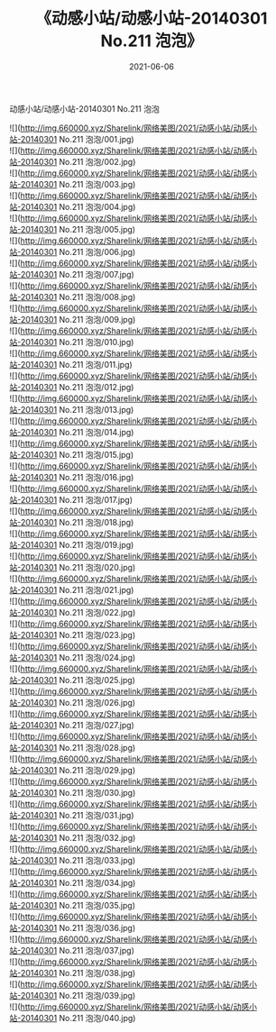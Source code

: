 ﻿---
layout: post
title:  《动感小站/动感小站-20140301 No.211 泡泡》
date:   2021-06-06
img: http://img.660000.xyz/Sharelink/网络美图/2021/动感小站/动感小站-20140301 No.211 泡泡/000.jpg
categories: [美女, 清纯, 唯美]
---

动感小站/动感小站-20140301 No.211 泡泡

 ![](http://img.660000.xyz/Sharelink/网络美图/2021/动感小站/动感小站-20140301 No.211 泡泡/001.jpg) <br>![](http://img.660000.xyz/Sharelink/网络美图/2021/动感小站/动感小站-20140301 No.211 泡泡/002.jpg) <br>![](http://img.660000.xyz/Sharelink/网络美图/2021/动感小站/动感小站-20140301 No.211 泡泡/003.jpg) <br>![](http://img.660000.xyz/Sharelink/网络美图/2021/动感小站/动感小站-20140301 No.211 泡泡/004.jpg) <br>![](http://img.660000.xyz/Sharelink/网络美图/2021/动感小站/动感小站-20140301 No.211 泡泡/005.jpg) <br>![](http://img.660000.xyz/Sharelink/网络美图/2021/动感小站/动感小站-20140301 No.211 泡泡/006.jpg) <br>![](http://img.660000.xyz/Sharelink/网络美图/2021/动感小站/动感小站-20140301 No.211 泡泡/007.jpg) <br>![](http://img.660000.xyz/Sharelink/网络美图/2021/动感小站/动感小站-20140301 No.211 泡泡/008.jpg) <br>![](http://img.660000.xyz/Sharelink/网络美图/2021/动感小站/动感小站-20140301 No.211 泡泡/009.jpg) <br>![](http://img.660000.xyz/Sharelink/网络美图/2021/动感小站/动感小站-20140301 No.211 泡泡/010.jpg) <br>![](http://img.660000.xyz/Sharelink/网络美图/2021/动感小站/动感小站-20140301 No.211 泡泡/011.jpg) <br>![](http://img.660000.xyz/Sharelink/网络美图/2021/动感小站/动感小站-20140301 No.211 泡泡/012.jpg) <br>![](http://img.660000.xyz/Sharelink/网络美图/2021/动感小站/动感小站-20140301 No.211 泡泡/013.jpg) <br>![](http://img.660000.xyz/Sharelink/网络美图/2021/动感小站/动感小站-20140301 No.211 泡泡/014.jpg) <br>![](http://img.660000.xyz/Sharelink/网络美图/2021/动感小站/动感小站-20140301 No.211 泡泡/015.jpg) <br>![](http://img.660000.xyz/Sharelink/网络美图/2021/动感小站/动感小站-20140301 No.211 泡泡/016.jpg) <br>![](http://img.660000.xyz/Sharelink/网络美图/2021/动感小站/动感小站-20140301 No.211 泡泡/017.jpg) <br>![](http://img.660000.xyz/Sharelink/网络美图/2021/动感小站/动感小站-20140301 No.211 泡泡/018.jpg) <br>![](http://img.660000.xyz/Sharelink/网络美图/2021/动感小站/动感小站-20140301 No.211 泡泡/019.jpg) <br>![](http://img.660000.xyz/Sharelink/网络美图/2021/动感小站/动感小站-20140301 No.211 泡泡/020.jpg) <br>![](http://img.660000.xyz/Sharelink/网络美图/2021/动感小站/动感小站-20140301 No.211 泡泡/021.jpg) <br>![](http://img.660000.xyz/Sharelink/网络美图/2021/动感小站/动感小站-20140301 No.211 泡泡/022.jpg) <br>![](http://img.660000.xyz/Sharelink/网络美图/2021/动感小站/动感小站-20140301 No.211 泡泡/023.jpg) <br>![](http://img.660000.xyz/Sharelink/网络美图/2021/动感小站/动感小站-20140301 No.211 泡泡/024.jpg) <br>![](http://img.660000.xyz/Sharelink/网络美图/2021/动感小站/动感小站-20140301 No.211 泡泡/025.jpg) <br>![](http://img.660000.xyz/Sharelink/网络美图/2021/动感小站/动感小站-20140301 No.211 泡泡/026.jpg) <br>![](http://img.660000.xyz/Sharelink/网络美图/2021/动感小站/动感小站-20140301 No.211 泡泡/027.jpg) <br>![](http://img.660000.xyz/Sharelink/网络美图/2021/动感小站/动感小站-20140301 No.211 泡泡/028.jpg) <br>![](http://img.660000.xyz/Sharelink/网络美图/2021/动感小站/动感小站-20140301 No.211 泡泡/029.jpg) <br>![](http://img.660000.xyz/Sharelink/网络美图/2021/动感小站/动感小站-20140301 No.211 泡泡/030.jpg) <br>![](http://img.660000.xyz/Sharelink/网络美图/2021/动感小站/动感小站-20140301 No.211 泡泡/031.jpg) <br>![](http://img.660000.xyz/Sharelink/网络美图/2021/动感小站/动感小站-20140301 No.211 泡泡/032.jpg) <br>![](http://img.660000.xyz/Sharelink/网络美图/2021/动感小站/动感小站-20140301 No.211 泡泡/033.jpg) <br>![](http://img.660000.xyz/Sharelink/网络美图/2021/动感小站/动感小站-20140301 No.211 泡泡/034.jpg) <br>![](http://img.660000.xyz/Sharelink/网络美图/2021/动感小站/动感小站-20140301 No.211 泡泡/035.jpg) <br>![](http://img.660000.xyz/Sharelink/网络美图/2021/动感小站/动感小站-20140301 No.211 泡泡/036.jpg) <br>![](http://img.660000.xyz/Sharelink/网络美图/2021/动感小站/动感小站-20140301 No.211 泡泡/037.jpg) <br>![](http://img.660000.xyz/Sharelink/网络美图/2021/动感小站/动感小站-20140301 No.211 泡泡/038.jpg) <br>![](http://img.660000.xyz/Sharelink/网络美图/2021/动感小站/动感小站-20140301 No.211 泡泡/039.jpg) <br>![](http://img.660000.xyz/Sharelink/网络美图/2021/动感小站/动感小站-20140301 No.211 泡泡/040.jpg) <br>
